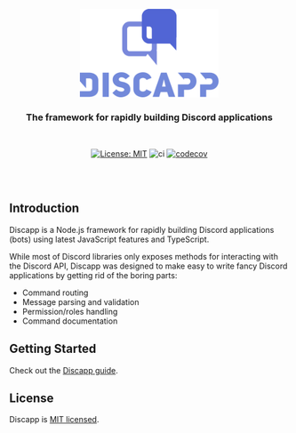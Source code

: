 <p align="center">
  <img src=".github/logo.svg" width="250" alt="Discapp logo">
</p>

<h3 align="center">
  The framework for rapidly building Discord applications
</h3>
<br/>
<div align="center">

[![License: MIT](https://img.shields.io/badge/License-MIT-yellow.svg)](https://opensource.org/licenses/MIT)
![ci](https://github.com/discappjs/discapp/actions/workflows/main.yml/badge.svg)
[![codecov](https://codecov.io/gh/discappjs/discapp/branch/main/graph/badge.svg?token=OELAvP55EX)](https://codecov.io/gh/discappjs/discapp)

</div>

<br/><br/>

## Introduction

Discapp is a Node.js framework for rapidly building Discord applications (bots) using latest JavaScript features and TypeScript.

While most of Discord libraries only exposes methods for interacting with the Discord API, Discapp was designed to make easy to write fancy Discord applications by getting rid of the boring parts:

- Command routing
- Message parsing and validation
- Permission/roles handling
- Command documentation

## Getting Started

Check out the [Discapp guide](https://discapp.vercel.app/).

## License

Discapp is [MIT licensed](https://github.com/Discappjs/discapp/blob/main/LICENSE).
